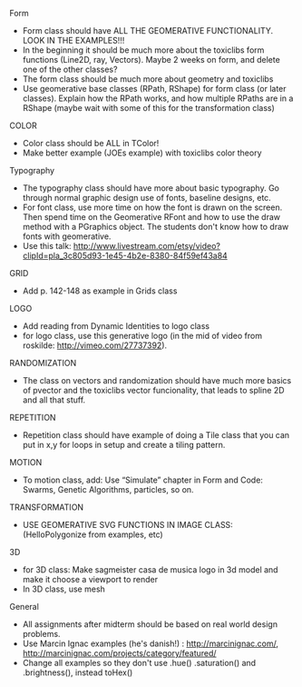 Form

* Form class should have ALL THE GEOMERATIVE FUNCTIONALITY. LOOK IN THE EXAMPLES!!!
* In the beginning it should be much more about the toxiclibs form functions (Line2D, ray, Vectors). Maybe 2 weeks on form, and delete one of the other classes?
* The form class should be much more about geometry and toxiclibs
* Use geomerative base classes (RPath, RShape) for form class (or later classes). Explain how the RPath works, and how multiple RPaths are in a RShape (maybe wait with some of this for the transformation class) 

COLOR

* Color class should be ALL in TColor!
* Make better example (JOEs example) with toxiclibs color theory

Typography

* The typography class should have more about basic typography. Go through normal graphic design use of fonts, baseline designs, etc.
* For font class, use more time on how the font is drawn on the screen. Then spend time on the Geomerative RFont and how to use the draw method with a PGraphics object. The students don't know how to draw fonts with geomerative.
* Use this talk: http://www.livestream.com/etsy/video?clipId=pla_3c805d93-1e45-4b2e-8380-84f59ef43a84

GRID

* Add p. 142-148 as example in Grids class

LOGO

* Add reading from Dynamic Identities to logo class
* for logo class, use this generative logo (in the mid of video from roskilde: http://vimeo.com/27737392).

RANDOMIZATION

* The class on vectors and randomization should have much more basics of pvector and the toxiclibs vector funcionality, that leads to spline 2D and all that stuff.

REPETITION

* Repetition class should have example of doing a Tile class that you can put in x,y for loops in setup and create a tiling pattern.

MOTION

* To motion class, add: Use “Simulate” chapter in Form and Code: Swarms, Genetic Algorithms, particles, so on.

TRANSFORMATION

* USE GEOMERATIVE SVG FUNCTIONS IN IMAGE CLASS: (HelloPolygonize from examples, etc)

3D

* for 3D class: Make sagmeister casa de musica logo in 3d model and make it choose a viewport to render
* In 3D class, use mesh

General

* All assignments after midterm should be based on real world design problems.
* Use Marcin Ignac examples (he's danish!) : http://marcinignac.com/, http://marcinignac.com/projects/category/featured/
* Change all examples so they don't use .hue() .saturation() and .brightness(), instead toHex()
